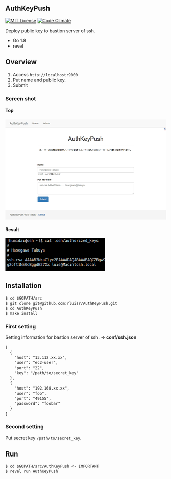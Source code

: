 ## AuthKeyPush
[![MIT License](http://img.shields.io/badge/license-MIT-blue.svg?style=flat)](LICENSE)
[![Code Climate](https://codeclimate.com/github/rluisr/AuthKeyPush/badges/gpa.svg)](https://codeclimate.com/github/rluisr/AuthKeyPush)  

Deploy public key to bastion server of ssh.  
- Go 1.8
- revel

## Overview
1. Access `http://localhost:9000`
2. Put name and public key.
3. Submit

### Screen shot
#### Top
![top](./public/img/top.png)

#### Result
![result](./public/img/result.png)

## Installation
```
$ cd $GOPATH/src
$ git clone git@github.com:rluisr/AuthKeyPush.git
$ cd AuthKeyPush
$ make install
```

### First setting
Setting information for bastion server of ssh. -> **conf/ssh.json**
```
[
  {
    "host": "13.112.xx.xx",
    "user": "ec2-user",
    "port": "22",
    "key": "/path/to/secret_key"
  },
  {
    "host": "192.168.xx.xx",
    "user": "foo",
    "port": "49155",
    "password": "foobar"
  }
]
```

### Second setting
Put secret key `/path/to/secret_key`.

## Run
```
$ cd $GOPATH/src/AuthKeyPush <- IMPORTANT
$ revel run AuthKeyPush
```